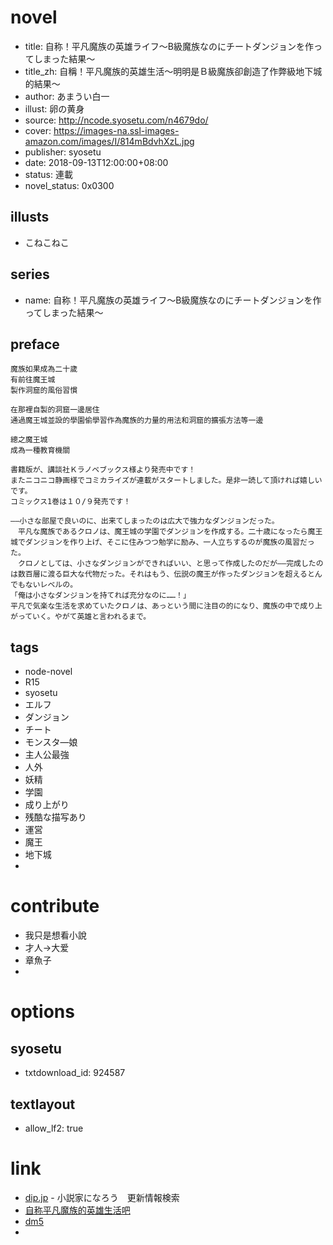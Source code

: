 # novel

- title: 自称！平凡魔族の英雄ライフ～B級魔族なのにチートダンジョンを作ってしまった結果～
- title_zh: 自稱！平凡魔族的英雄生活～明明是Ｂ級魔族卻創造了作弊級地下城的結果～
- author: あまうい白一
- illust: 卵の黄身
- source: http://ncode.syosetu.com/n4679do/
- cover: https://images-na.ssl-images-amazon.com/images/I/814mBdvhXzL.jpg
- publisher: syosetu
- date: 2018-09-13T12:00:00+08:00
- status: 連載
- novel_status: 0x0300

## illusts

- こねこねこ

## series

- name: 自称！平凡魔族の英雄ライフ～B級魔族なのにチートダンジョンを作ってしまった結果～

## preface


```
魔族如果成為二十歲
有前往魔王城
製作洞窟的風俗習慣

在那裡自製的洞窟一邊居住
通過魔王城並設的學園偷學習作為魔族的力量的用法和洞窟的擴張方法等一邊

總之魔王城
成為一種教育機關

書籍版が、講談社Ｋラノベブックス様より発売中です！
またニコニコ静画様でコミカライズが連載がスタートしました。是非一読して頂ければ嬉しいです。　
コミックス1巻は１０/９発売です！

――小さな部屋で良いのに、出来てしまったのは広大で強力なダンジョンだった。
　平凡な魔族であるクロノは、魔王城の学園でダンジョンを作成する。二十歳になったら魔王城でダンジョンを作り上げ、そこに住みつつ勉学に励み、一人立ちするのが魔族の風習だった。
　クロノとしては、小さなダンジョンができればいい、と思って作成したのだが――完成したのは数百層に渡る巨大な代物だった。それはもう、伝説の魔王が作ったダンジョンを超えるとんでもないレベルの。
「俺は小さなダンジョンを持てれば充分なのに……！」
平凡で気楽な生活を求めていたクロノは、あっという間に注目の的になり、魔族の中で成り上がっていく。やがて英雄と言われるまで。
```

## tags

- node-novel
- R15
- syosetu
- エルフ
- ダンジョン
- チート
- モンスタ―娘
- 主人公最強
- 人外
- 妖精
- 学園
- 成り上がり
- 残酷な描写あり
- 運営
- 魔王
- 地下城
-

# contribute

- 我只是想看小說
- 才人→大爱
- 章魚子
-

# options

## syosetu

- txtdownload_id: 924587

## textlayout

- allow_lf2: true

# link

- [dip.jp](https://narou.dip.jp/search.php?text=n4679do&novel=all&genre=all&new_genre=all&length=0&down=0&up=100) - 小説家になろう　更新情報検索
- [自称平凡魔族的英雄生活吧](https://tieba.baidu.com/f?kw=%E8%87%AA%E7%A7%B0%E5%B9%B3%E5%87%A1%E9%AD%94%E6%97%8F%E7%9A%84%E8%8B%B1%E9%9B%84%E7%94%9F%E6%B4%BB&ie=utf-8 "自称平凡魔族的英雄生活")
- [dm5](http://www.dm5.com/manhua-zichen-pingfanmozudeyingxiongshenghuo-mingmingshi-b-jimozuquechuangzaolezuobijidixiachengdejieguo/ "自称！平凡魔族的英雄生活～明明是B级魔族却创造了作弊级地下城的结果～")
-

